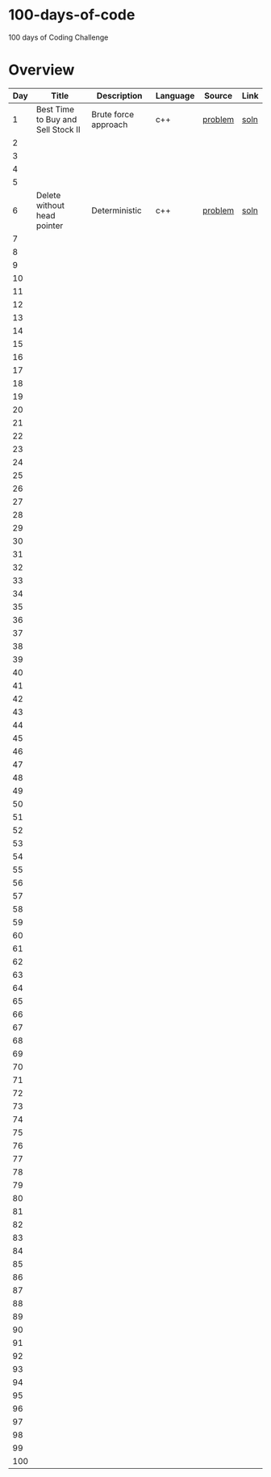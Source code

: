 # 100-days-of-code
100 days of Coding Challenge

# Overview

|Day|Title|Description|Language|Source|Link|
|--|--|--|--|--|--|
|1| Best Time to Buy and Sell Stock II|Brute force approach|c++|<a href="https://leetcode.com/problems/best-time-to-buy-and-sell-stock-ii/">problem</a>|<a href="https://github.com/Dharshini-SS/100-days-of-code/blob/main/day%201/Best%20Time%20to%20Buy%20and%20Sell%20Stock%20II.md">soln</a>|
|2||||||
|3||||||
|4||||||
|5||||||
|6|Delete without head pointer |Deterministic|c++|<a href="https://practice.geeksforgeeks.org/problems/delete-without-head-pointer/1/?category[]=Linked%20List&category[]=Linked%20List&page=1&query=category[]Linked%20Listpage1category[]Linked%20List">problem</a>|<a href="https://github.com/Dharshini-SS/100-days-of-code/tree/main/day%206">soln</a>|
|7||||||
|8||||||
|9||||||
|10||||||
|11||||||
|12||||||
|13||||||
|14||||||
|15||||||
|16||||||
|17||||||
|18||||||
|19||||||
|20||||||
|21||||||
|22||||||
|23||||||
|24||||||
|25||||||
|26||||||
|27||||||
|28||||||
|29||||||
|30||||||
|31||||||
|32||||||
|33||||||
|34||||||
|35||||||
|36||||||
|37||||||
|38||||||
|39||||||
|40||||||
|41||||||
|42||||||
|43||||||
|44||||||
|45||||||
|46||||||
|47||||||
|48||||||
|49||||||
|50||||||
|51||||||
|52||||||
|53||||||
|54||||||
|55||||||
|56||||||
|57||||||
|58||||||
|59||||||
|60||||||
|61||||||
|62||||||
|63||||||
|64||||||
|65||||||
|66||||||
|67||||||
|68||||||
|69||||||
|70||||||
|71||||||
|72||||||
|73||||||
|74||||||
|75||||||
|76||||||
|77||||||
|78||||||
|79||||||
|80||||||
|81||||||
|82||||||
|83||||||
|84||||||
|85||||||
|86||||||
|87||||||
|88||||||
|89||||||
|90||||||
|91||||||
|92||||||
|93||||||
|94||||||
|95||||||
|96||||||
|97||||||
|98||||||
|99||||||
|100||||||

